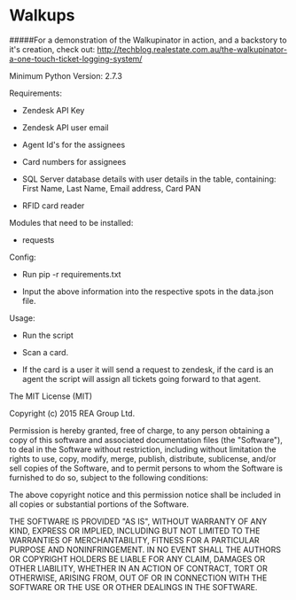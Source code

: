 # Walkups

#####For a demonstration of the Walkupinator in action, and a backstory to it's creation, check out:
http://techblog.realestate.com.au/the-walkupinator-a-one-touch-ticket-logging-system/

Minimum Python Version: 2.7.3

Requirements: 

* Zendesk API Key
    
* Zendesk API user email

* Agent Id's for the assignees

* Card numbers for assignees

* SQL Server database details with user details in the table, containing:  First
  Name, Last Name, Email address, Card PAN
    

* RFID card reader

Modules that need to be installed: 
* requests

Config: 
* Run pip -r requirements.txt
    
* Input the above information into the respective spots in the data.json file.

Usage:
* Run the script
    
* Scan a card. 
    
* If the card is a user it will send a request to zendesk, if the card  is an agent the script will assign all tickets going forward to that  agent.


The MIT License (MIT)

Copyright (c) 2015 REA Group Ltd.

Permission is hereby granted, free of charge, to any person obtaining a copy
of this software and associated documentation files (the "Software"), to deal
in the Software without restriction, including without limitation the rights
to use, copy, modify, merge, publish, distribute, sublicense, and/or sell
copies of the Software, and to permit persons to whom the Software is
furnished to do so, subject to the following conditions:

The above copyright notice and this permission notice shall be included in all
copies or substantial portions of the Software.

THE SOFTWARE IS PROVIDED "AS IS", WITHOUT WARRANTY OF ANY KIND, EXPRESS OR
IMPLIED, INCLUDING BUT NOT LIMITED TO THE WARRANTIES OF MERCHANTABILITY,
FITNESS FOR A PARTICULAR PURPOSE AND NONINFRINGEMENT. IN NO EVENT SHALL THE
AUTHORS OR COPYRIGHT HOLDERS BE LIABLE FOR ANY CLAIM, DAMAGES OR OTHER
LIABILITY, WHETHER IN AN ACTION OF CONTRACT, TORT OR OTHERWISE, ARISING FROM,
OUT OF OR IN CONNECTION WITH THE SOFTWARE OR THE USE OR OTHER DEALINGS IN THE
SOFTWARE.
